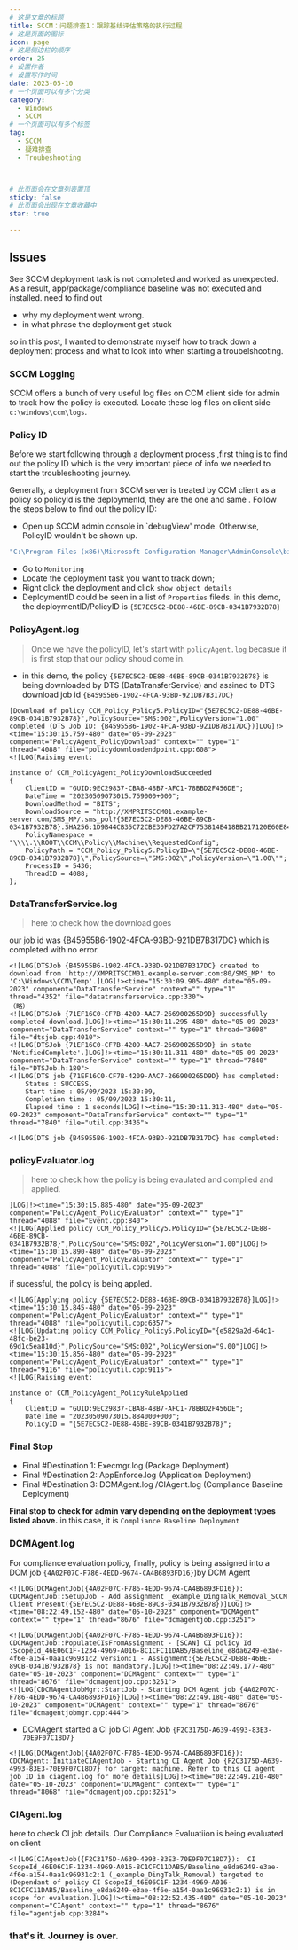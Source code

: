 ```yaml
---
# 这是文章的标题
title: SCCM：问题排查1：跟踪基线评估策略的执行过程
# 这是页面的图标
icon: page
# 这是侧边栏的顺序
order: 25
# 设置作者
# 设置写作时间
date: 2023-05-10
# 一个页面可以有多个分类
category:
  - Windows
  - SCCM
# 一个页面可以有多个标签
tag:
  - SCCM
  - 疑难排查
  - Troubeshooting



# 此页面会在文章列表置顶
sticky: false
# 此页面会出现在文章收藏中
star: true

---
```



## Issues

See SCCM deployment task is not completed and worked as unexpected. As a result, app/package/compliance baseline was not executed and installed. need to find out 

- why my deployment went wrong.
- in what phrase the deployment get stuck

so in this post, I wanted to demonstrate myself how to track down a deployment process and what to look into when starting a troubelshooting.

### SCCM Logging

SCCM  offers a bunch of very useful log files on CCM client side for admin to track how the policy is executed. Locate these log files on client side 
`c:\windows\ccm\logs`. 

### Policy ID

Before we start following through a deployment process ,first thing is to find out the policy ID which is the very important piece of info we needed to start the troubleshooting journey.

Generally, a deployment from SCCM server is treated by CCM client as a policy so policyId is the deploymenId, they are the one and same . Follow the steps below to find out the policy ID:

- Open up SCCM admin console in `debugView' mode. Otherwise, PolicyID wouldn't be shown up.
```cmd
"C:\Program Files (x86)\Microsoft Configuration Manager\AdminConsole\bin\Microsoft.ConfigurationManagement.exe" sms:debugview
```
- Go to `Monitoring`
- Locate the deployment task you want to track down;
- Right click the deployment and click `show object details`
- DeploymentID could be seen in a list of `Properties` fileds.
in this demo, the deploymentID/PolicyID is `{5E7EC5C2-DE88-46BE-89CB-0341B7932B78}`




### PolicyAgent.log

> Once we have the policyID, let's start with `policyAgent.log` becasue it is first stop that our policy shoud come in. 

- in this demo,  the policy `{5E7EC5C2-DE88-46BE-89CB-0341B7932B78}` is being downloaded by DTS (DataTransferService) and assined to DTS download job id `{B45955B6-1902-4FCA-93BD-921DB7B317DC}`

```
[Download of policy CCM_Policy_Policy5.PolicyID="{5E7EC5C2-DE88-46BE-89CB-0341B7932B78}",PolicySource="SMS:002",PolicyVersion="1.00" completed (DTS Job ID: {B45955B6-1902-4FCA-93BD-921DB7B317DC})]LOG]!><time="15:30:15.759-480" date="05-09-2023" component="PolicyAgent_PolicyDownload" context="" type="1" thread="4088" file="policydownloadendpoint.cpp:608">
<![LOG[Raising event:

instance of CCM_PolicyAgent_PolicyDownloadSucceeded
{
	ClientID = "GUID:9EC29837-CBA8-48B7-AFC1-78BBD2F456DE";
	DateTime = "20230509073015.769000+000";
	DownloadMethod = "BITS";
	DownloadSource = "http://XMPRITSCCM01.example-server.com/SMS_MP/.sms_pol?{5E7EC5C2-DE88-46BE-89CB-0341B7932B78}.SHA256:1D9B44CB35C72CBE30FD27A2CF753814E418BB217120E60E841904430090DF97";
	PolicyNamespace = "\\\\.\\ROOT\\CCM\\Policy\\Machine\\RequestedConfig";
	PolicyPath = "CCM_Policy_Policy5.PolicyID=\"{5E7EC5C2-DE88-46BE-89CB-0341B7932B78}\",PolicySource=\"SMS:002\",PolicyVersion=\"1.00\"";
	ProcessID = 5436;
	ThreadID = 4088;
};
```


### DataTransferService.log 

> here to check how the download goes

our job id was {B45955B6-1902-4FCA-93BD-921DB7B317DC} which is completed with no error.

```
<![LOG[DTSJob {B45955B6-1902-4FCA-93BD-921DB7B317DC} created to download from 'http://XMPRITSCCM01.example-server.com:80/SMS_MP' to 'C:\Windows\CCM\Temp'.]LOG]!><time="15:30:09.905-480" date="05-09-2023" component="DataTransferService" context="" type="1" thread="4352" file="datatransferservice.cpp:330">
（略）
<![LOG[DTSJob {71EF16C0-CF7B-4209-AAC7-266900265D9D} successfully completed download.]LOG]!><time="15:30:11.295-480" date="05-09-2023" component="DataTransferService" context="" type="1" thread="3608" file="dtsjob.cpp:4010">
<![LOG[DTSJob {71EF16C0-CF7B-4209-AAC7-266900265D9D} in state 'NotifiedComplete'.]LOG]!><time="15:30:11.311-480" date="05-09-2023" component="DataTransferService" context="" type="1" thread="7840" file="DTSJob.h:180">
<![LOG[DTS job {71EF16C0-CF7B-4209-AAC7-266900265D9D} has completed:
	Status : SUCCESS,
	Start time : 05/09/2023 15:30:09,
	Completion time : 05/09/2023 15:30:11,
	Elapsed time : 1 seconds]LOG]!><time="15:30:11.313-480" date="05-09-2023" component="DataTransferService" context="" type="1" thread="7840" file="util.cpp:3436">

<![LOG[DTS job {B45955B6-1902-4FCA-93BD-921DB7B317DC} has completed:

```


### policyEvaluator.log

> here to check how the policy is being evaulated and complied and applied.

```
]LOG]!><time="15:30:15.885-480" date="05-09-2023" component="PolicyAgent_PolicyEvaluator" context="" type="1" thread="4088" file="Event.cpp:840">
<![LOG[Applied policy CCM_Policy_Policy5.PolicyID="{5E7EC5C2-DE88-46BE-89CB-0341B7932B78}",PolicySource="SMS:002",PolicyVersion="1.00"]LOG]!><time="15:30:15.890-480" date="05-09-2023" component="PolicyAgent_PolicyEvaluator" context="" type="1" thread="4088" file="policyutil.cpp:9196">

```
if sucessful, the policy is being appled.

```
<![LOG[Applying policy {5E7EC5C2-DE88-46BE-89CB-0341B7932B78}]LOG]!><time="15:30:15.845-480" date="05-09-2023" component="PolicyAgent_PolicyEvaluator" context="" type="1" thread="4088" file="policyutil.cpp:6357">
<![LOG[Updating policy CCM_Policy_Policy5.PolicyID="{e5829a2d-64c1-48fc-be23-69d1c5ea810d}",PolicySource="SMS:002",PolicyVersion="9.00"]LOG]!><time="15:30:15.856-480" date="05-09-2023" component="PolicyAgent_PolicyEvaluator" context="" type="1" thread="9116" file="policyutil.cpp:9115">
<![LOG[Raising event:

instance of CCM_PolicyAgent_PolicyRuleApplied
{
	ClientID = "GUID:9EC29837-CBA8-48B7-AFC1-78BBD2F456DE";
	DateTime = "20230509073015.884000+000";
	PolicyID = "{5E7EC5C2-DE88-46BE-89CB-0341B7932B78}";
```

### Final Stop

- Final #Destination 1: Execmgr.log (Package Deployment)
- Final #Destination 2: AppEnforce.log (Application Deployment)
- Final #Destination 3: DCMAgent.log /CIAgent.log  (Compliance Baseline Deployment)

**Final stop to check for admin vary depending on the deployment types listed above.**  in this case, it is `Compliance Baseline Deployment`

### DCMAgent.log

For compliance evaluation policy,
 finally, policy is being assigned into a DCM job `{4A02F07C-F786-4EDD-9674-CA4B6893FD16}`)by DCM Agent


```
<![LOG[DCMAgentJob({4A02F07C-F786-4EDD-9674-CA4B6893FD16}): CDCMAgentJob::SetupJob - Add assignment _example_DingTalk_Removal_SCCM Client Present({5E7EC5C2-DE88-46BE-89CB-0341B7932B78})]LOG]!><time="08:22:49.152-480" date="05-10-2023" component="DCMAgent" context="" type="1" thread="8676" file="dcmagentjob.cpp:3251">

<![LOG[DCMAgentJob({4A02F07C-F786-4EDD-9674-CA4B6893FD16}): CDCMAgentJob::PopulateCIsFromAssignment - [SCAN] CI policy Id :ScopeId_46E06C1F-1234-4969-A016-8C1CFC11DAB5/Baseline_e8da6249-e3ae-4f6e-a154-0aa1c96931c2 version:1 - Assignment:{5E7EC5C2-DE88-46BE-89CB-0341B7932B78} is not mandatory.]LOG]!><time="08:22:49.177-480" date="05-10-2023" component="DCMAgent" context="" type="1" thread="8676" file="dcmagentjob.cpp:3251">
<![LOG[CDCMAgentJobMgr::StartJob - Starting DCM Agent job {4A02F07C-F786-4EDD-9674-CA4B6893FD16}]LOG]!><time="08:22:49.180-480" date="05-10-2023" component="DCMAgent" context="" type="1" thread="8676" file="dcmagentjobmgr.cpp:444">
```
- DCMAgent started a CI job CI Agent Job `{F2C3175D-A639-4993-83E3-70E9F07C18D7}`

```
<![LOG[DCMAgentJob({4A02F07C-F786-4EDD-9674-CA4B6893FD16}): CDCMAgent::InitiateCIAgentJob - Starting CI Agent Job {F2C3175D-A639-4993-83E3-70E9F07C18D7} for target: machine. Refer to this CI agent job ID in ciagent.log for more details]LOG]!><time="08:22:49.210-480" date="05-10-2023" component="DCMAgent" context="" type="1" thread="8068" file="dcmagentjob.cpp:3251">
```


###  CIAgent.log

here to  check CI job details. Our Compliance Evaluatiion is being evaluated on client

```
<![LOG[CIAgentJob({F2C3175D-A639-4993-83E3-70E9F07C18D7}):  CI ScopeId_46E06C1F-1234-4969-A016-8C1CFC11DAB5/Baseline_e8da6249-e3ae-4f6e-a154-0aa1c96931c2:1 (_example_DingTalk_Removal) targeted to  (Dependant of policy CI ScopeId_46E06C1F-1234-4969-A016-8C1CFC11DAB5/Baseline_e8da6249-e3ae-4f6e-a154-0aa1c96931c2:1) is in scope for evaluation.]LOG]!><time="08:22:52.435-480" date="05-10-2023" component="CIAgent" context="" type="1" thread="8676" file="agentjob.cpp:3284">
```

### that's it. Journey is over.